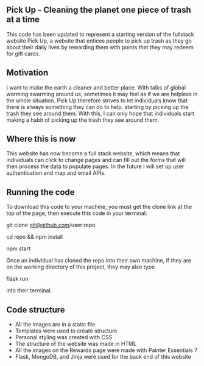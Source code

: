 ## Pick Up - Cleaning the planet one piece of trash at a time

This code has been updated to represent a starting version of the fullstack website Pick Up, a website that entices
people to pick up trash as they go about their daily lives by rewarding them with points that they may redeem for gift cards. 

## Motivation

I want to make the earth a cleaner and better place. With talks of global warming swarming around us, sometimes it may feel as if we are helpless in the whole situation. Pick Up therefore strives to let individuals know that there is always something they can do to help, starting by picking up the trash they see around them. With this, I can only hope that individuals start making a habit of picking up the trash they see around them.

## Where this is now

This website has now become a full stack website, which means that individuals can click to change pages and can fill out the forms that will then process the data to populate pages. In the future I will set up user authentication and map and email APIs. 

## Running the code

To download this code to your machine, you must get the clone link at the top of the page, then execute this code in your terminal:

git clone git@github.com/user:repo

cd repo && npm install

npm start

Once an individual has cloned the repo into their own machine, if they are on the working directory of this project, they may also type 

flask run

into their terminal.

## Code structure

- All the images are in a static file
- Templates were used to create structure
- Personal styling was created with CSS
- The structure of the website was made in HTML
- All the images on the Rewards page were made with Painter Essentials 7
- Flask, MongoDB, and Jinja were used for the back end of this website
